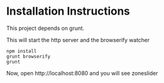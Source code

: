 # Installation Instructions

This project depends on grunt.

This will start the http server and the browserify watcher

```
npm install
grunt browserify
grunt
```

Now, open http://localhost:8080 and you will see zoneslider
